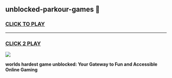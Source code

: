 
## unblocked-parkour-games 👋
<h3>
<a href="https://premium.freeplayer.one?title=unblocked-parkour-games&ref=14F">CLICK TO PLAY</a></h3>
<hr>

<h3>
<a href="https://premium.freeplayer.one?title=unblocked-parkour-games&ref=14F">CLICK 2 PLAY</a>
  
</h3>

<a href="https://premium.freeplayer.one?title=unblocked-parkour-games&ref=12F/"><img src="https://clearcache.store/games.png"></a>


**worlds hardest game unblocked: Your Gateway to Fun and Accessible Online Gaming**
